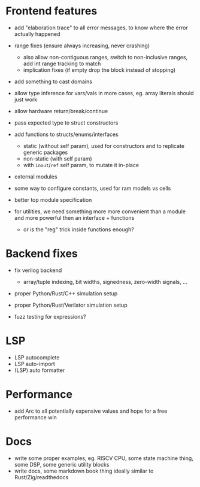 # Frontend features

* add "elaboration trace" to all error messages, to know where the error actually happened

* range fixes (ensure always increasing, never crashing)
  * also allow non-contiguous ranges, switch to non-inclusive ranges, add int range tracking to match
  * implication fixes (if empty drop the block instead of stopping)
* add something to cast domains
* allow type inference for vars/vals in more cases, eg. array literals should just work
* allow hardware return/break/continue
* pass expected type to struct constructors
* add functions to structs/enums/interfaces
  * static (without self param), used for constructors and to replicate generic packages
  * non-static (with self param)
  * with `inout`/`ref` self param, to mutate it in-place

* external modules
* some way to configure constants, used for ram models vs cells
* better top module specification

* for utilities, we need something more more convenient than a module and more powerful then an interface + functions
  * or is the "reg" trick inside functions enough?

# Backend fixes

* fix verilog backend
  * array/tuple indexing, bit widths, signedness, zero-width signals, ...
* proper Python/Rust/C++ simulation setup
* proper Python/Rust/Verilator simulation setup

* fuzz testing for expressions?

# LSP

* LSP autocomplete
* LSP auto-import
* (LSP) auto formatter

# Performance

* add Arc to all potentially expensive values and hope for a free performance win

# Docs

* write some proper examples, eg. RISCV CPU, some state machine thing, some DSP, some generic utility blocks
* write docs, some markdown book thing ideally similar to Rust/Zig/readthedocs
